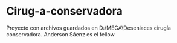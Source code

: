 # Cirug-a-conservadora
Proyecto con archivos guardados en D:\MEGA\Desenlaces cirugía conservadora. Anderson Sáenz es el fellow
